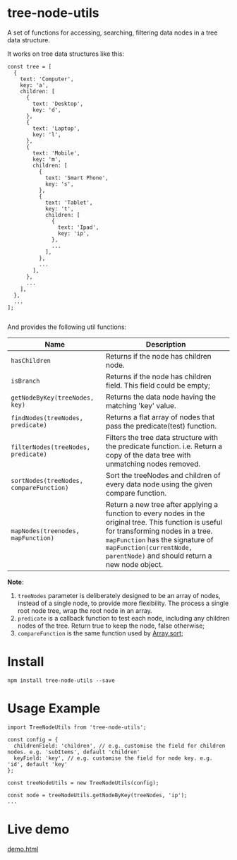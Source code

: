# tree-node-utils

A set of functions for accessing, searching, filtering data nodes in a tree data structure.

It works on tree data structures like this:

```
const tree = [
  {
    text: 'Computer',
    key: 'a',
    children: [
      {
        text: 'Desktop',
        key: 'd',
      },
      {
        text: 'Laptop',
        key: 'l',
      },
      {
        text: 'Mobile',
        key: 'm',
        children: [
          {
            text: 'Smart Phone',
            key: 's',
          },
          {
            text: 'Tablet',
            key: 't',
            children: [
              {
                text: 'Ipad',
                key: 'ip',
              },
              ...
            ],
          },
          ...
        ],
      },
      ...
    ],
  },
  ...
];


```
And provides the following util functions:


Name|Description|
---|---
`hasChildren` | Returns if the node has children node.
`isBranch` | Returns if the node has children field. This field could be empty;
`getNodeByKey(treeNodes, key)`| Returns the data node having the matching 'key' value.
`findNodes(treeNodes, predicate)`| Returns a flat array of nodes that pass the predicate(test) function.
`filterNodes(treeNodes, predicate)`| Filters the tree data structure with the predicate function. i.e. Return a copy of the data tree with unmatching nodes removed.
`sortNodes(treeNodes, compareFunction)`| Sort the treeNodes and children of every data node using the given compare function. 
`mapNodes(treenodes, mapFunction)`| Return a new tree after applying a function to every nodes in the original tree. This function is useful for transforming nodes in a tree. <br />`mapFunction` has the signature of `mapFunction(currentNode, parentNode)` and should return a new node object.


**Note**:  

1. `treeNodes` parameter is deliberately designed to be an array of nodes, instead of a single node, to provide more flexibility. The process a single root node tree, wrap the root node in an array.
2. `predicate` is a callback function to test each node, including any children nodes of the tree. Return true to keep the node, false otherwise;
3. `compareFunction` is the same function used by [Array.sort](https://developer.mozilla.org/en-US/docs/Web/JavaScript/Reference/Global_Objects/Array/sort);
 

 
# Install
```
npm install tree-node-utils --save
```

# Usage Example

```
import TreeNodeUtils from 'tree-node-utils';

const config = {
  childrenField: 'children', // e.g. customise the field for children nodes. e.g. 'subItems', default 'children'
  keyField: 'key', // e.g. customise the field for node key. e.g. 'id', default 'key'
};

const treeNodeUtils = new TreeNodeUtils(config);

const node = treeNodeUtils.getNodeByKey(treeNodes, 'ip');
...

```

 

# Live demo

[demo.html](https://linsight.github.io/tree-node-utils/demo/dist/)

